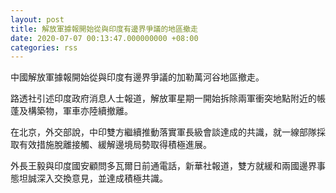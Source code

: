 ```yaml
---
layout: post
title: 解放軍據報開始從與印度有邊界爭議的地區撤走
date: 2020-07-07 00:13:47.000000000 +08:00
categories: rss
---
```


中國解放軍據報開始從與印度有邊界爭議的加勒萬河谷地區撤走。

路透社引述印度政府消息人士報道，解放軍星期一開始拆除兩軍衝突地點附近的帳蓬及構築物，軍車亦陸續撤離。

在北京，外交部說，中印雙方繼續推動落實軍長級會談達成的共識，就一線部隊採取有效措施脫離接觸、緩解邊境局勢取得積極進展。

外長王毅與印度國安顧問多瓦爾日前通電話，新華社報道，雙方就緩和兩國邊界事態坦誠深入交換意見，並達成積極共識。
